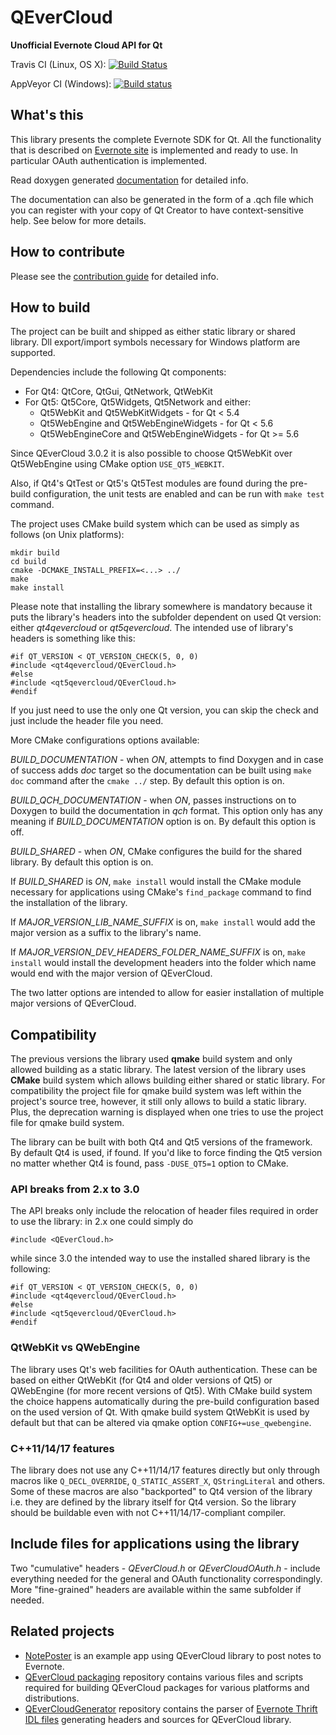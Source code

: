 QEverCloud
==========

**Unofficial Evernote Cloud API for Qt**

Travis CI (Linux, OS X): [![Build Status](https://travis-ci.org/d1vanov/QEverCloud.svg?branch=master)](https://travis-ci.org/d1vanov/QEverCloud)

AppVeyor CI (Windows): [![Build status](https://ci.appveyor.com/api/projects/status/75vtxm2o18u4atw0/branch/master?svg=true)](https://ci.appveyor.com/project/d1vanov/qevercloud/branch/master)

## What's this

This library presents the complete Evernote SDK for Qt.
All the functionality that is described on [Evernote site](http://dev.evernote.com/doc/)
is implemented and ready to use. In particular OAuth authentication is implemented.

Read doxygen generated [documentation](http://d1vanov.github.io/QEverCloud) for detailed info.

The documentation can also be generated in the form of a .qch file which you can register with
your copy of Qt Creator to have context-sensitive help. See below for more details.

## How to contribute

Please see the [contribution guide](CONTRIBUTING.md) for detailed info. 

## How to build

The project can be built and shipped as either static library or shared library. Dll export/import symbols necessary for Windows platform are supported.

Dependencies include the following Qt components:
 * For Qt4: QtCore, QtGui, QtNetwork, QtWebKit
 * For Qt5: Qt5Core, Qt5Widgets, Qt5Network and either:
   * Qt5WebKit and Qt5WebKitWidgets - for Qt < 5.4
   * Qt5WebEngine and Qt5WebEngineWidgets - for Qt < 5.6
   * Qt5WebEngineCore and Qt5WebEngineWidgets - for Qt >= 5.6

Since QEverCloud 3.0.2 it is also possible to choose Qt5WebKit over Qt5WebEngine using CMake option `USE_QT5_WEBKIT`.

Also, if Qt4's QtTest or Qt5's Qt5Test modules are found during the pre-build configuration, the unit tests are enabled and can be run with `make test` command.

The project uses CMake build system which can be used as simply as follows (on Unix platforms):
```
mkdir build
cd build
cmake -DCMAKE_INSTALL_PREFIX=<...> ../
make
make install
```

Please note that installing the library somewhere is mandatory because it puts the library's headers into the subfolder dependent on used Qt version: either *qt4qevercloud* or *qt5qevercloud*. The intended use of library's headers is something like this:
```
#if QT_VERSION < QT_VERSION_CHECK(5, 0, 0)
#include <qt4qevercloud/QEverCloud.h>
#else
#include <qt5qevercloud/QEverCloud.h>
#endif
```

If you just need to use the only one Qt version, you can skip the check and just include the header file you need.

More CMake configurations options available:

*BUILD_DOCUMENTATION* - when *ON*, attempts to find Doxygen and in case of success adds *doc* target so the documentation can be built using `make doc` command after the `cmake ../` step. By default this option is on.

*BUILD_QCH_DOCUMENTATION* - when *ON*, passes instructions on to Doxygen to build the documentation in *qch* format. This option only has any meaning if *BUILD_DOCUMENTATION* option is on. By default this option is off.

*BUILD_SHARED* - when *ON*, CMake configures the build for the shared library. By default this option is on.

If *BUILD_SHARED* is *ON*, `make install` would install the CMake module necessary for applications using CMake's `find_package` command to find the installation of the library.

If *MAJOR_VERSION_LIB_NAME_SUFFIX* is on, `make install` would add the major version as a suffix to the library's name.

If *MAJOR_VERSION_DEV_HEADERS_FOLDER_NAME_SUFFIX* is on, `make install` would install the development headers into the folder which name would end with the major version of QEverCloud.

The two latter options are intended to allow for easier installation of multiple major versions of QEverCloud.

## Compatibility

The previous versions the library used **qmake** build system and only allowed building as a static library. The latest version of the library uses **CMake** build system which allows building either shared or static library. For compatibility the project file for qmake build system was left within the project's source tree, however, it still only allows to build a static library. Plus, the deprecation warning is displayed when one tries to use the project file for qmake build system.

The library can be built with both Qt4 and Qt5 versions of the framework. By default Qt4 is used, if found. If you'd like to force finding the Qt5 version no matter whether Qt4 is found, pass `-DUSE_QT5=1` option to CMake.

### API breaks from 2.x to 3.0

The API breaks only include the relocation of header files required in order to use the library: in 2.x one could simply do
```
#include <QEverCloud.h>
```
while since 3.0 the intended way to use the installed shared library is the following:
```
#if QT_VERSION < QT_VERSION_CHECK(5, 0, 0)
#include <qt4qevercloud/QEverCloud.h>
#else
#include <qt5qevercloud/QEverCloud.h>
#endif
```

### QtWebKit vs QWebEngine

The library uses Qt's web facilities for OAuth authentication. These can be based on either QtWebKit (for Qt4 and older versions of Qt5) or QWebEngine (for more recent versions of Qt5). With CMake build system the choice happens automatically during the pre-build configuration based on the used version of Qt. With qmake build system QtWebKit is used by default but that can be altered via qmake option `CONFIG+=use_qwebengine`.

### C++11/14/17 features

The library does not use any C++11/14/17 features directly but only through macros like `Q_DECL_OVERRIDE`, `Q_STATIC_ASSERT_X`, `QStringLiteral` and others. Some of these macros are also "backported" to Qt4 version of the library i.e. they are defined by the library itself for Qt4 version. So the library should be buildable even with not C++11/14/17-compliant compiler.

## Include files for applications using the library

Two "cumulative" headers - *QEverCloud.h* or *QEverCloudOAuth.h* - include everything needed for the general and OAuth functionality correspondingly. More "fine-grained" headers are available within the same subfolder if needed.

## Related projects

* [NotePoster](https://github.com/d1vanov/QEverCloud-example-NotePoster) is an example app using QEverCloud library to post notes to Evernote.
* [QEverCloud packaging](https://github.com/d1vanov/QEverCloud-packaging) repository contains various files and scripts required for building QEverCloud packages for various platforms and distributions.
* [QEverCloudGenerator](https://github.com/d1vanov/QEverCloudGenerator) repository contains the parser of [Evernote Thrift IDL files](https://github.com/evernote/evernote-thrift) generating headers and sources for QEverCloud library.
